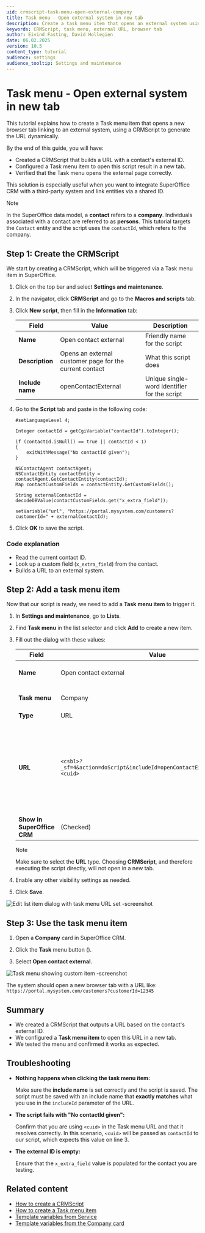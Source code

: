 ```yaml
---
uid: crmscript-task-menu-open-external-company
title: Task menu - Open external system in new tab
description: Create a task menu item that opens an external system using CRMScript
keywords: CRMScript, task menu, external URL, browser tab
author: Eivind Fasting, David Hollegien
date: 06.02.2025
version: 10.5
content_type: tutorial
audience: settings
audience_tooltip: Settings and maintenance
---
```


# Task menu - Open external system in new tab

This tutorial explains how to create a Task menu item that opens a new browser tab linking to an external system, using a CRMScript to generate the URL dynamically.

By the end of this guide, you will have:

* Created a CRMScript that builds a URL with a contact's external ID.
* Configured a Task menu item to open this script result in a new tab.
* Verified that the Task menu opens the external page correctly.

This solution is especially useful when you want to integrate SuperOffice CRM with a third-party system and link entities via a shared ID.

> [!NOTE]
> In the SuperOffice data model, a **contact** refers to a **company**. Individuals associated with a contact are referred to as **persons**. This tutorial targets the `Contact` entity and the script uses the `contactId`, which refers to the company.

## Step 1: Create the CRMScript

We start by creating a CRMScript, which will be triggered via a Task menu item in SuperOffice.

1. Click <i class="ph ph-list" aria-label="Main menu"></i> on the top bar and select **Settings and maintenance**.

1. In the navigator, click <i class="ph ph-code-block" aria-hidden="true"></i> **CRMScript** and go to the **Macros and scripts** tab.

1. Click **New script**, then fill in the **Information** tab:

    | Field | Value | Description |
    |---|---|---|
    | **Name** | Open contact external | Friendly name for the script |
    | **Description** | Opens an external customer page for the current contact | What this script does |
    | **Include name** | openContactExternal | Unique single-word identifier for the script |

1. Go to the **Script** tab and paste in the following code:

    ```crmscript
    #setLanguageLevel 4;

    Integer contactId = getCgiVariable("contactId").toInteger();

    if (contactId.isNull() == true || contactId < 1)
    {
        exitWithMessage("No contactId given");
    }

    NSContactAgent contactAgent;
    NSContactEntity contactEntity = contactAgent.GetContactEntity(contactId);
    Map contactCustomFields = contactEntity.GetCustomFields();

    String externalContactId = decodeDBValue(contactCustomFields.get("x_extra_field"));

    setVariable("url", "https://portal.mysystem.com/customers?customerId=" + externalContactId);
    ```

1. Click **OK** to save the script.

### Code explanation

* Read the current contact ID.
* Look up a custom field (`x_extra_field`) from the contact.
* Builds a URL to an external system.

## Step 2: Add a task menu item

Now that our script is ready, we need to add a **Task menu item** to trigger it.

1. In **Settings and maintenance**, go to <i class="ph ph-list-bullets" aria-hidden="true"></i> **Lists**.

1. Find **Task menu** in the list selector and click **Add** to create a new item.

1. Fill out the dialog with these values:

    | Field | Value | Description |
    |---|---|---|
    | **Name** | Open contact external | Name of item in Task menu |
    | **Task menu** | Company | Where you want to show this item |
    | **Type** | URL | |
    | **URL** | `<csbl>?_sf=4&action=doScript&includeId=openContactExternal&contactId=<cuid>` | The `<cuid>` variable is automatically replaced with the current company's contact ID. This is passed to the script as `contactId`. |
    | **Show in SuperOffice CRM** | <i class="ph ph-check" aria-hidden="true"></i> (Checked) | |

    > [!NOTE]
    > Make sure to select the **URL** type. Choosing **CRMScript**, and therefore executing the script directly, will not open in a new tab.

1. Enable any other visibility settings as needed.

1. Click **Save**.

![Edit list item dialog with task menu URL set -screenshot][img1]

## Step 3: Use the task menu item

1. Open a **Company** card in SuperOffice CRM.

1. Click the **Task** menu button (<i class="ph ph-dots-three-circle-vertical" aria-hidden="true"></i>).

1. Select **Open contact external**.

![Task menu showing custom item -screenshot][img2]

The system should open a new browser tab with a URL like: `https://portal.mysystem.com/customers?customerId=12345`

## Summary

* We created a CRMScript that outputs a URL based on the contact's external ID.
* We configured a **Task menu item** to open this URL in a new tab.
* We tested the menu and confirmed it works as expected.

## Troubleshooting

* **Nothing happens when clicking the task menu item:**

    Make sure the **include name** is set correctly and the script is saved. The script must be saved with an include name that **exactly matches** what you use in the `includeId` parameter of the URL.

* **The script fails with "No contactId given":**

    Confirm that you are using `<cuid>` in the Task menu URL and that it resolves correctly. In this scenario, `<cuid>` will be passed as `contactId` to our script, which expects this value on line 3.

* **The external ID is empty:**

    Ensure that the `x_extra_field` value is populated for the contact you are testing.

## Related content

* [How to create a CRMScript][1]
* [How to create a Task menu item][2]
* [Template variables from Service][3]
* [Template variables from the Company card][4]

<!-- Reference links -->
[1]: ../../../automation/crmscript/overview/envir-and-tools.md
[2]: ../../../customization/admin/add-items-to-task-menu.md
[3]: ../../../document/templates/variables/for-service.md
[4]: ../../../document/templates/variables/from-company-card.md

<!-- Referenced images -->
[img1]: media/tut-add-task-menu-item-url.png
[img2]: media/tut-task-menu-openexternal-on-company.png
